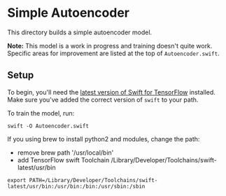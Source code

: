 # Simple Autoencoder

This directory builds a simple autoencoder model.

**Note:** This model is a work in progress and training doesn't quite work.
Specific areas for improvement are listed at the top of `Autoencoder.swift`.

## Setup

To begin, you'll need the [latest version of Swift for
TensorFlow](https://github.com/tensorflow/swift/blob/master/Installation.md)
installed. Make sure you've added the correct version of `swift` to your path.

To train the model, run:

```
swift -O Autoencoder.swift
```
If you using brew to install python2 and modules, change the path:
 - remove brew path '/usr/local/bin'
 - add TensorFlow swift Toolchain /Library/Developer/Toolchains/swift-latest/usr/bin

```
export PATH=/Library/Developer/Toolchains/swift-latest/usr/bin:/usr/bin:/bin:/usr/sbin:/sbin
``` 
